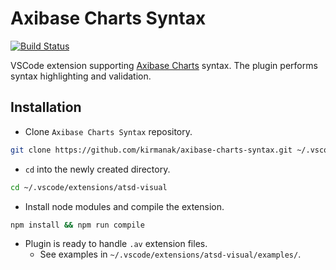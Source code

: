# Axibase Charts Syntax

[![Build Status](https://travis-ci.org/kirmanak/Axibase-Charts-Syntax.svg?branch=master)](https://travis-ci.org/kirmanak/Axibase-Charts-Syntax)

VSCode extension supporting [Axibase Charts](https://github.com/axibase/charts/blob/master/README.md) syntax. The plugin performs syntax highlighting and validation.

## Installation

* Clone `Axibase Charts Syntax` repository.

```bash
git clone https://github.com/kirmanak/axibase-charts-syntax.git ~/.vscode/extensions/atsd-visual
```

* `cd` into the newly created directory.

```bash
cd ~/.vscode/extensions/atsd-visual
```

* Install node modules and compile the extension.

```bash
npm install && npm run compile
```

* Plugin is ready to handle `.av` extension files.
  * See examples in ``~/.vscode/extensions/atsd-visual/examples/``.
